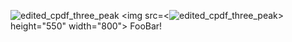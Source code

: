 ![edited_cpdf_three_peak](https://github.com/user-attachments/assets/ffa0c0d5-bfd9-4986-9acf-f3a94a0340cd)
<img src=<![edited_cpdf_three_peak](https://github.com/user-attachments/assets/ffa0c0d5-bfd9-4986-9acf-f3a94a0340cd)>  height="550"
width="800">
FooBar!
